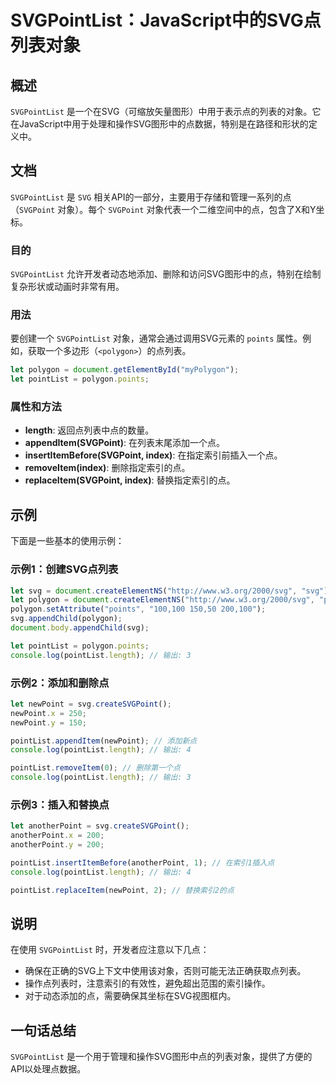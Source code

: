 <!--
Meta Description: # SVGPointList：JavaScript中的SVG点列表对象 ## 概述 `SVGPointList` 是一个在SVG（可缩放矢量图形）中用于表示点的列表的对象。它在JavaScript中用于处理和操作SVG图形中的点数据，特别是在路径和形状的定义中。 ## 文档 `SVGPointLis...
Meta Keywords: pointlist, svg, polygon, svgpointlist, let
-->

# SVGPointList：JavaScript中的SVG点列表对象

## 概述
`SVGPointList` 是一个在SVG（可缩放矢量图形）中用于表示点的列表的对象。它在JavaScript中用于处理和操作SVG图形中的点数据，特别是在路径和形状的定义中。

## 文档
`SVGPointList` 是 `SVG` 相关API的一部分，主要用于存储和管理一系列的点（`SVGPoint` 对象）。每个 `SVGPoint` 对象代表一个二维空间中的点，包含了X和Y坐标。

### 目的
`SVGPointList` 允许开发者动态地添加、删除和访问SVG图形中的点，特别在绘制复杂形状或动画时非常有用。

### 用法
要创建一个 `SVGPointList` 对象，通常会通过调用SVG元素的 `points` 属性。例如，获取一个多边形（`<polygon>`）的点列表。

```javascript
let polygon = document.getElementById("myPolygon");
let pointList = polygon.points;
```

### 属性和方法
- **length**: 返回点列表中点的数量。
- **appendItem(SVGPoint)**: 在列表末尾添加一个点。
- **insertItemBefore(SVGPoint, index)**: 在指定索引前插入一个点。
- **removeItem(index)**: 删除指定索引的点。
- **replaceItem(SVGPoint, index)**: 替换指定索引的点。

## 示例
下面是一些基本的使用示例：

### 示例1：创建SVG点列表
```javascript
let svg = document.createElementNS("http://www.w3.org/2000/svg", "svg");
let polygon = document.createElementNS("http://www.w3.org/2000/svg", "polygon");
polygon.setAttribute("points", "100,100 150,50 200,100");
svg.appendChild(polygon);
document.body.appendChild(svg);

let pointList = polygon.points;
console.log(pointList.length); // 输出: 3
```

### 示例2：添加和删除点
```javascript
let newPoint = svg.createSVGPoint();
newPoint.x = 250;
newPoint.y = 150;

pointList.appendItem(newPoint); // 添加新点
console.log(pointList.length); // 输出: 4

pointList.removeItem(0); // 删除第一个点
console.log(pointList.length); // 输出: 3
```

### 示例3：插入和替换点
```javascript
let anotherPoint = svg.createSVGPoint();
anotherPoint.x = 200;
anotherPoint.y = 200;

pointList.insertItemBefore(anotherPoint, 1); // 在索引1插入点
console.log(pointList.length); // 输出: 4

pointList.replaceItem(newPoint, 2); // 替换索引2的点
```

## 说明
在使用 `SVGPointList` 时，开发者应注意以下几点：
- 确保在正确的SVG上下文中使用该对象，否则可能无法正确获取点列表。
- 操作点列表时，注意索引的有效性，避免超出范围的索引操作。
- 对于动态添加的点，需要确保其坐标在SVG视图框内。

## 一句话总结
`SVGPointList` 是一个用于管理和操作SVG图形中点的列表对象，提供了方便的API以处理点数据。